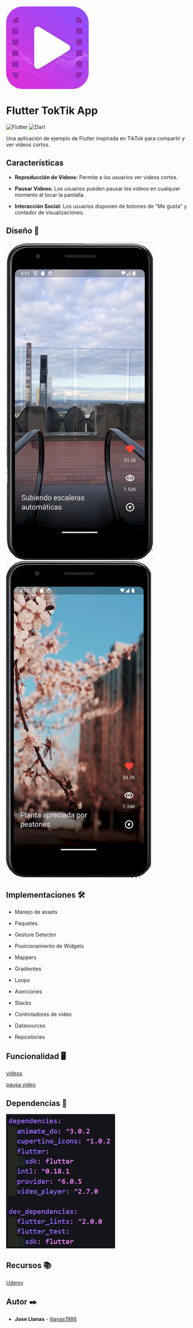 ![logo](./images/logo.jpeg)

# Flutter TokTik App

![Flutter](https://img.shields.io/badge/Flutter--b)
![Dart](https://img.shields.io/badge/Dart--d)

Una aplicación de ejemplo de Flutter inspirada en TikTok para compartir y ver videos cortos.


## Características

- **Reproducción de Videos:** Permite a los usuarios ver videos cortos.

- **Pausar Videos:** Los usuarios pueden pausar los videos en cualquier momento al tocar la pantalla.

- **Interacción Social:** Los usuarios disponen de botones de "Me gusta" y contador de visualizaciones.


## Diseño 📱

![image1](./images/image1.png)
![image2](./images/image2.png)

## Implementaciones 🛠️

* Manejo de assets

* Paquetes

* Gesture Detector

* Posicionamiento de Widgets

* Mappers

* Gradientes

* Loops

* Aserciones

* Stacks

* Controladores de video

* Datasources

* Repositories

## Funcionalidad 🖥️

[videos](https://github.com/jllanas1986/Flutter_TokTik_app/assets/122029674/dad4a4d2-58a9-414b-9428-d9d4134361f1)


[pausa video](https://github.com/jllanas1986/Flutter_TokTik_app/assets/122029674/b62ce177-eaf7-4792-ab55-a18882eb801e)


## Dependencias 📜

![logo](./images/dependencias.png)
## Recursos 📚

[Udemy](https://www.udemy.com/)

## Autor ✒️

- **Jose Llanas** - [jllanas1986](https://github.com/jllanas1986)

